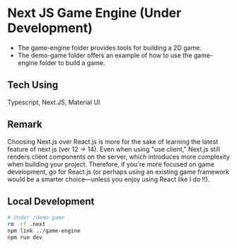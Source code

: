 # Next JS Game Engine (Under Development)

- The game-engine folder provides tools for building a 2D game.
- The demo-game folder offers an example of how to use the game-engine folder to build a game.

## Tech Using

Typescript, Next.JS, Material UI

## Remark

Choosing Next.js over React.js is more for the sake of learning the latest feature of next js (ver 12 -> 14). Even when using "use client," Next.js still renders client components on the server, which introduces more complexity when building your project. Therefore, if you're more focused on game development, go for React.js (or perhaps using an existing game framework would be a smarter choice—unless you enjoy using React like I do !!).

## Local Development

```sh
# Under /demo-game
rm -rf .next
npm link ../game-engine
npm run dev
```

